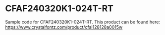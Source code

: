 # CFAF240320K1-024T-RT

Sample code for CFAF240320K1-024T-RT. This product can be found here:
https://www.crystalfontz.com/product/cfal128128a0015w

